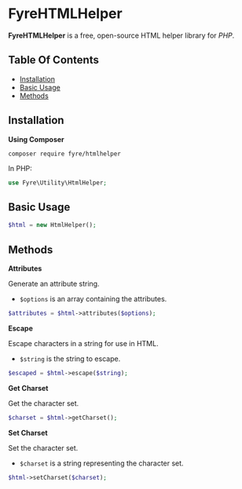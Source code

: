# FyreHTMLHelper

**FyreHTMLHelper** is a free, open-source HTML helper library for *PHP*.


## Table Of Contents
- [Installation](#installation)
- [Basic Usage](#basic-usage)
- [Methods](#methods)



## Installation

**Using Composer**

```
composer require fyre/htmlhelper
```

In PHP:

```php
use Fyre\Utility\HtmlHelper;
```


## Basic Usage

```php
$html = new HtmlHelper();
```


## Methods

**Attributes**

Generate an attribute string.

- `$options` is an array containing the attributes.

```php
$attributes = $html->attributes($options);
```

**Escape**

Escape characters in a string for use in HTML.

- `$string` is the string to escape.

```php
$escaped = $html->escape($string);
```

**Get Charset**

Get the character set.

```php
$charset = $html->getCharset();
```

**Set Charset**

Set the character set.

- `$charset` is a string representing the character set.

```php
$html->setCharset($charset);
```